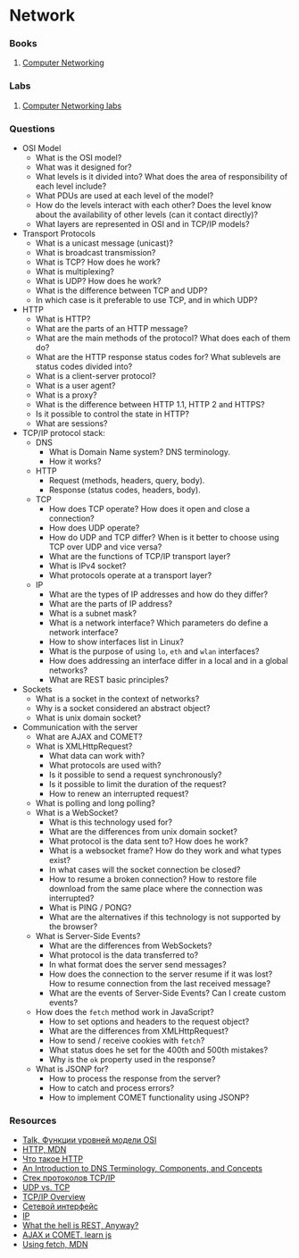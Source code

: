 # Network

### Books
1. [Computer Networking](https://eclass.teicrete.gr/modules/document/file.php/TP326/%CE%98%CE%B5%CF%89%CF%81%CE%AF%CE%B1%20(Lectures)/Computer_Networking_A_Top-Down_Approach.pdf)

### Labs
1. [Computer Networking labs](https://gaia.cs.umass.edu/kurose_ross/wireshark.htm)

### Questions
* OSI Model
    - What is the OSI model?
    - What was it designed for?
    - What levels is it divided into? What does the area of ​​responsibility of each level include?
    - What PDUs are used at each level of the model?
    - How do the levels interact with each other? Does the level know about the availability of other levels (can it contact directly)?
    - What layers are represented in OSI and in TCP/IP models?
* Transport Protocols
    - What is a unicast message (unicast)?
    - What is broadcast transmission?
    - What is TCP? How does he work?
    - What is multiplexing?
    - What is UDP? How does he work?
    - What is the difference between TCP and UDP?
    - In which case is it preferable to use TCP, and in which UDP?
* HTTP
    - What is HTTP?
    - What are the parts of an HTTP message?
    - What are the main methods of the protocol? What does each of them do?
    - What are the HTTP response status codes for? What sublevels are status codes divided into?
    - What is a client-server protocol?
    - What is a user agent?
    - What is a proxy?
    - What is the difference between HTTP 1.1, HTTP 2 and HTTPS?
    - Is it possible to control the state in HTTP?
    - What are sessions?
* TCP/IP protocol stack:
  * DNS
    * What is Domain Name system? DNS terminology.
    * How it works?
  * HTTP
    * Request (methods, headers, query, body).
    * Response (status codes, headers, body).
  * TCP
    * How does TCP operate? How does it open and close a connection?
    * How does UDP operate?
    * How do UDP and TCP differ? When is it better to choose using TCP over UDP and vice versa?
    * What are the functions of TCP/IP transport layer?
    * What is IPv4 socket?
    * What protocols operate at a transport layer?
  * IP
    * What are the types of IP addresses and how do they differ?
    * What are the parts of IP address?
    * What is a subnet mask?
    * What is a network interface? Which parameters do define a network interface?
    * How to show interfaces list in Linux?
    * What is the purpose of using `lo`, `eth` and `wlan` interfaces?
    * How does addressing an interface differ in a local and in a global networks?
    * What are REST basic principles?
* Sockets
    - What is a socket in the context of networks?
    - Why is a socket considered an abstract object?
    - What is unix domain socket?
* Communication with the server
    - What are AJAX and COMET?
    - What is XMLHttpRequest?
        - What data can work with?
        - What protocols are used with?
        - Is it possible to send a request synchronously?
        - Is it possible to limit the duration of the request?
        - How to renew an interrupted request?
    - What is polling and long polling?
    - What is a WebSocket?
        - What is this technology used for?
        - What are the differences from unix domain socket?
        - What protocol is the data sent to? How does he work?
        - What is a websocket frame? How do they work and what types exist?
        - In what cases will the socket connection be closed?
        - How to resume a broken connection? How to restore file download from the same place where the connection was interrupted?
        - What is PING / PONG?
        - What are the alternatives if this technology is not supported by the browser?
    - What is Server-Side Events?
        - What are the differences from WebSockets?
        - What protocol is the data transferred to?
        - In what format does the server send messages?
        - How does the connection to the server resume if it was lost? How to resume connection from the last received message?
        - What are the events of Server-Side Events? Can I create custom events?
    - How does the `fetch` method work in JavaScript?
        - How to set options and headers to the request object?
        - What are the differences from XMLHttpRequest?
        - How to send / receive cookies with `fetch`?
        - What status does he set for the 400th and 500th mistakes?
        - Why is the `ok` property used in the response?
    - What is JSONP for?
        - How to process the response from the server?
        - How to catch and process errors?
        - How to implement COMET functionality using JSONP?

### Resources

*  [Talk, Функции уровней модели OSI](https://www.youtube.com/watch?v=7cIC-o2wODs)
*  [HTTP, MDN](https://developer.mozilla.org/ru/docs/Web/HTTP/Overview)
*  [Что такое HTTP](https://7bloggers.ru/chto-takoe-http/)
*  [An Introduction to DNS Terminology, Components, and Concepts](https://www.digitalocean.com/community/tutorials/an-introduction-to-dns-terminology-components-and-concepts)
*  [Cтек протоколов TCP/IP](https://proglib.io/p/tcp-ip/)
*  [UDP vs. TCP](https://habr.com/ru/post/209144/)
*  [TCP/IP Overview](https://www.cisco.com/c/en/us/support/docs/ip/routing-information-protocol-rip/13769-5.html)
*  [Сетевой интерфейс](http://xgu.ru/wiki/%D0%A1%D0%B5%D1%82%D0%B5%D0%B2%D0%BE%D0%B9_%D0%B8%D0%BD%D1%82%D0%B5%D1%80%D1%84%D0%B5%D0%B9%D1%81)
*  [IP](http://xgu.ru/wiki/IP)
*  [What the hell is REST, Anyway?](https://programmingisterrible.com/post/181841346708/what-the-hell-is-rest-anyway)
*  [AJAX и COMET, learn js](https://learn.javascript.ru/ajax)
*  [Using fetch, MDN](https://developer.mozilla.org/en-US/docs/Web/API/Fetch_API/Using_Fetch)
